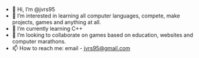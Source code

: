 - 👋 Hi, I’m @jvrs95
- 👀 I’m interested in learning all computer languages, compete, make projects, games and anything at all.
- 🌱 I’m currently learning C++
- 💞️ I’m looking to collaborate on games based on education, websites and computer marathons.
- 📫 How to reach me: email - jvrs95@gmail.com
